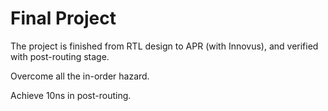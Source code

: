 # Final Project
The project is finished from RTL design to APR (with Innovus), and verified with post-routing stage.

Overcome all the in-order hazard.

Achieve 10ns in post-routing.
